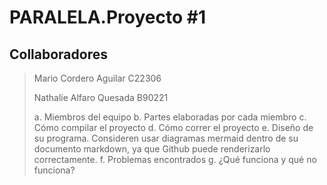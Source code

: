 # PARALELA.Proyecto #1

<h2>Collaboradores</h2>

> Mario Cordero Aguilar C22306
> 
> Nathalie Alfaro Quesada B90221
>
> a. Miembros del equipo 
b. Partes elaboradas por cada miembro 
c. Cómo compilar el proyecto 
d. Cómo correr el proyecto 
e. Diseño de su programa. Consideren usar diagramas mermaid dentro de su 
documento markdown, ya que Github puede renderizarlo correctamente. 
f. Problemas encontrados 
g. ¿Qué funciona y qué no funciona? 

<!-- LINEAS DE PRUEBA -->

<!--

LN1 Lorem ipsum dolor sit amet,
LN2 consectetur adipiscing elit.
LN3 Pellentesque habitant morbi
LN4 tristique senectus et netus
LN5 et malesuada fames ac turpis

egestas. Vestibulum tortor quam,
feugiat vitae, ultricies eget,
tempor sit amet, ante. Donec eu
libero sit amet quam egestas
semper. Aenean ultricies mi vitae
est. Mauris placerat eleifend leo.
Quisque sit amet est et sapien
ullamcorper pharetra.
Vestibulum erat wisi, condimentum
sed, commodo vitae, ornare sit
amet, wisi. Aenean fermentum,
elit eget tincidunt condimentum,
eros ipsum rutrum orci, sagittis
tempus lacus enim ac dui.
Donec non enim in turpis pulvinar
facilisis. Ut felis. Praesent
dapibus, neque id cursus faucibus,
tortor neque egestas augue, eu
vulputate magna eros eu erat.
Aliquam erat volutpat. Nam dui
mi, tincidunt quis, accumsan
porttitor, facilisis luctus,
metus. Phasellus ultrices nulla
quis nibh. Quisque a lectus.
Donec consectetuer ligula
vulputate sem tristique cursus.
Nam nulla quam, gravida non,
commodo a, sodales sit amet,
nisi. Pellentesque fermentum
dolor. Aliquam quam lectus,
facilisis auctor, ultrices ut,
elementum vulputate, nunc.
Lorem ipsum dolor sit amet,
consectetur adipiscing elit.
Pellentesque habitant morbi
tristique senectus et netus
et malesuada fames ac turpis
egestas. Vestibulum tortor quam,
feugiat vitae, ultricies eget,
tempor sit amet, ante. Donec eu
libero sit amet quam egestas
semper. Aenean ultricies mi vitae
est. Mauris placerat eleifend leo.
Quisque sit amet est et sapien
ullamcorper pharetra.
Vestibulum erat wisi, condimentum
sed, commodo vitae, ornare sit
amet, wisi. Aenean fermentum,
elit eget tincidunt condimentum,
eros ipsum rutrum orci, sagittis
tempus lacus enim ac dui.
Donec non enim in turpis pulvinar
facilisis. Ut felis. Praesent
dapibus, neque id cursus faucibus,
tortor neque egestas augue, eu
vulputate magna eros eu erat.
Aliquam erat volutpat. Nam dui
mi, tincidunt quis, accumsan
porttitor, facilisis luctus,
metus. Phasellus ultrices nulla
quis nibh. Quisque a lectus.
Donec consectetuer ligula
vulputate sem tristique cursus.
Nam nulla quam, gravida non,
commodo a, sodales sit amet,
nisi. Pellentesque fermentum
dolor. Aliquam quam lectus,
facilisis auctor, ultrices ut,
elementum vulputate, nunc.

-->